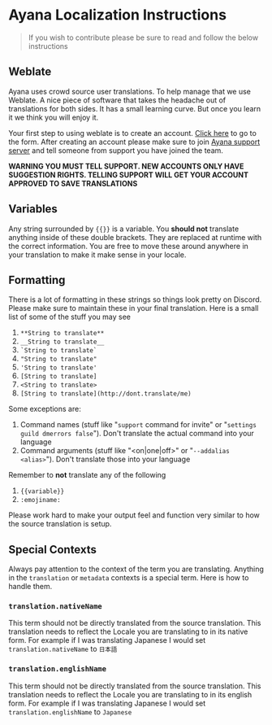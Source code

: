 # Ayana Localization Instructions
> If you wish to contribute please be sure to read and follow the below instructions

## Weblate
Ayana uses crowd source user translations. To help manage that we use Weblate. A nice
piece of software that takes the headache out of translations for both sides.
It has a small learning curve. But once you learn it we think you will enjoy it.

Your first step to using weblate is to create an account. [Click here](https://weblate.ayana.io/accounts/register/)
to go to the form. After creating an account please make sure to join [Ayana support server](https://ayana.io/support)
and tell someone from support you have joined the team.

**WARNING YOU MUST TELL SUPPORT. NEW ACCOUNTS ONLY HAVE SUGGESTION RIGHTS. TELLING SUPPORT WILL GET YOUR ACCOUNT APPROVED TO SAVE TRANSLATIONS**

## Variables
Any string surrounded by `{{}}` is a variable. You **should not** translate anything
inside of these double brackets. They are replaced at runtime with the correct information.
You are free to move these around anywhere in your translation to make it make sense in
your locale.

## Formatting
There is a lot of formatting in these strings so things look pretty on Discord. Please
make sure to maintain these in your final translation. Here is a small list of some
of the stuff you may see
1. `**String to translate**`
2. `__String to translate__`
3. `` `String to translate` ``
4. `"String to translate"`
5. `'String to translate'`
6. `[String to translate]`
7. `<String to translate>`
8. `[String to translate](http://dont.translate/me)`

Some exceptions are:

1. Command names (stuff like "`support` command for invite" or "`settings guild dmerrors false`"). Don't translate the actual command into your language
2. Command arguments (stuff like "<on|one|off>" or "`--addalias <alias>`"). Don't translate those into your language

Remember to **not** translate any of the following
1. `{{variable}}`
2. `:emojiname:`


Please work hard to make your output feel and function very similar to how the source
translation is setup.

## Special Contexts
Always pay attention to the context of the term you are translating. Anything in
the `translation` or `metadata` contexts is a special term. Here is how to handle
them.

### `translation.nativeName`
This term should not be directly translated from the source translation. This translation
needs to reflect the Locale you are translating to in its native form. For example
if I was translating Japanese I would set `translation.nativeName` to `日本語`

### `translation.englishName`
This term should not be directly translated from the source translation. This translation
needs to reflect the Locale you are translating to in its english form. For example
if I was translating Japanese I would set `translation.englishName` to `Japanese`